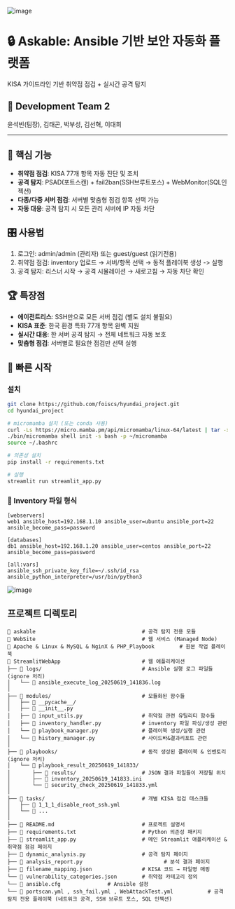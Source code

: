 ![image](https://github.com/user-attachments/assets/27435c3d-9746-4c3c-a602-210ebf28f1f3)

# 🔒 Askable: Ansible 기반 보안 자동화 플랫폼
KISA 가이드라인 기반 취약점 점검 + 실시간 공격 탐지

## 👥 Development Team 2
윤석빈(팀장), 김태곤, 박부성, 김선혁, 이대희

---

## 🎯 핵심 기능

- **취약점 점검**: KISA 77개 항목 자동 진단 및 조치
- **공격 탐지**: PSAD(포트스캔) + fail2ban(SSH브루트포스) + WebMonitor(SQL인젝션)
- **다종/다중 서버 점검**: 서버별 맞춤형 점검 항목 선택 가능
- **자동 대응**: 공격 탐지 시 모든 관리 서버에 IP 자동 차단

## 🎛️ 사용법

1. 로그인: admin/admin (관리자) 또는 guest/guest (읽기전용)<br>
2. 취약점 점검: inventory 업로드 → 서버/항목 선택 → 동적 플레이북 생성 -> 실행<br>
3. 공격 탐지: 리스너 시작 → 공격 시뮬레이션 → 새로고침 → 자동 차단 확인

## 🏆 특장점
- **에이전트리스**: SSH만으로 모든 서버 점검 (별도 설치 불필요)
- **KISA 표준**: 한국 환경 특화 77개 항목 완벽 지원
- **실시간 대응**: 한 서버 공격 탐지 → 전체 네트워크 자동 보호
- **맞춤형 점검**: 서버별로 필요한 점검만 선택 실행

## 🚀 빠른 시작

### 설치
```bash
git clone https://github.com/foiscs/hyundai_project.git
cd hyundai_project

# micromamba 설치 (또는 conda 사용)
curl -Ls https://micro.mamba.pm/api/micromamba/linux-64/latest | tar -xvj bin/micromamba
./bin/micromamba shell init -s bash -p ~/micromamba
source ~/.bashrc

# 의존성 설치
pip install -r requirements.txt

# 실행
streamlit run streamlit_app.py
```

### 📝 Inventory 파일 형식
```
[webservers]
web1 ansible_host=192.168.1.10 ansible_user=ubuntu ansible_port=22 ansible_become_pass=password

[databases]  
db1 ansible_host=192.168.1.20 ansible_user=centos ansible_port=22 ansible_become_pass=password

[all:vars]
ansible_ssh_private_key_file=~/.ssh/id_rsa
ansible_python_interpreter=/usr/bin/python3
```
![image](https://github.com/user-attachments/assets/e4dd9dd8-f622-49c2-8b12-44bc4803815d)

## 프로젝트 디렉토리
```
📁 askable                                  # 공격 탐지 전용 모듈
📁 WebSite                                  # 웹 서비스 (Managed Node)
📁 Apache & Linux & MySQL & NginX & PHP_Playbook        # 원본 작업 플레이북
📁 StreamlitWebApp                          # 웹 애플리케이션
├── 📁 logs/                                # Ansible 실행 로그 파일들 (ignore 처리)
│   └── 📄 ansible_execute_log_20250619_141836.log
│
├── 📁 modules/                             # 모듈화된 함수들
│   ├── 📁 __pycache__/
│   ├── 📄 __init__.py
│   ├── 📄 input_utils.py                   # 취약점 관련 유틸리티 함수들
│   ├── 📄 inventory_handler.py             # inventory 파일 파싱/생성 관련
│   └── 📄 playbook_manager.py              # 플레이북 생성/실행 관련
│   └── 📄 history_manager.py               # 사이드바&결과리포트 관련
│
├── 📁 playbooks/                           # 동적 생성된 플레이북 & 인벤토리 (ignore 처리)
│   └── 📁 playbook_result_20250619_141833/
│       ├── 📁 results/                     # JSON 결과 파일들이 저장될 위치
│       ├── 📄 inventory_20250619_141833.ini
│       └── 📄 security_check_20250619_141833.yml
│
├── 📁 tasks/                               # 개별 KISA 점검 태스크들
│   ├── 📄 1_1_1_disable_root_ssh.yml
│   └── 📄 ...
│
├── 📄 README.md                            # 프로젝트 설명서
├── 📄 requirements.txt                     # Python 의존성 패키지
├── 📄 streamlit_app.py                     # 메인 Streamlit 애플리케이션 & 취약점 점검 페이지
├── 📄 dynamic_analysis.py                  # 공격 탐지 페이지
├── 📄 analysis_report.py			              # 분석 결과 페이지
├── 📄 filename_mapping.json                # KISA 코드 → 파일명 매핑
└── 📄 vulnerability_categories.json        # 취약점 카테고리 정의
└── 📄 ansible.cfg				# Ansible 설정
└── 📄 portscan.yml , ssh_fail.yml , WebAttackTest.yml			# 공격 탐지 전용 플레이북 (네트워크 공격, SSH 브루트 포스, SQL 인젝션)
```
